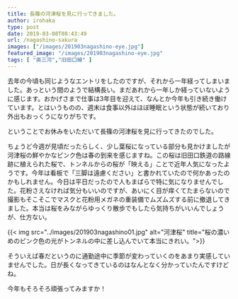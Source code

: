 ```yaml
---
title: 長篠の河津桜を見に行ってきました。
author: irohaka
type: post
date: 2019-03-08T08:43:49
url: /nagashino-sakura
images: ["/images/201903nagashino-eye.jpg"]
featured_image: "/images/201903nagashino-eye.jpg"
tags: [ "奥三河","旧田口線" ]
---
```



去年の今頃も同じようなエントリをしたのですが、それから一年経ってしまいました。あっという間のようで結構長い。まだあれから一年しか経っていないように感じます。おかげさまで仕事は3年目を迎えて、なんとか今年も引き続き働けています。とはいうものの、週末は食事以外はほぼ睡眠という状態が続いており外出もおっくうになりがちです。
  
ということでお休みをいただいて長篠の河津桜を見に行ってきたのでした。

ちょうど今週が見頃だったらしく、少し葉桜になっている部分も見かけましたが河津桜の鮮やかなピンク色は春の到来を感じますね。この桜は旧田口鉄道の路線跡に植えられた桜で、トンネルからの桜が「映える」ことで近年人気になったようです。今年は看板で「三脚は遠慮ください」と書かれていたので何かあったのかもしれません。今日は平日だったので人もまばらで特に気になりませんでした。花粉さえなければ気分もいいのですが、あいにく目が痒くてたまらないので撮影もそこそこでマスクと花粉用メガネの重装備でムズムズする前に撤退してきました。本当は桜をみながらゆっくり散歩でもしたら気持ちがいいんでしょうが、仕方ない。

{{< img src="../images/201903nagashino01.jpg" alt="河津桜" title="桜の濃いめのピンク色の光がトンネルの中に差し込んでいて本当にきれい。">}}


そういえば春だというのに通勤途中に季節が変わっていくのをあまり実感していませんでした。日が長くなってきているのはなんとなく分かっていたんですけどね。
  
今年もそろそろ頑張ってみますか！